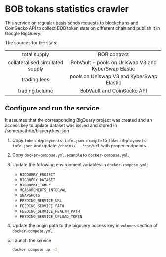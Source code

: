 BOB tokans statistics crawler
====

This service on regualar basis sends requests to blockchains and CoinGecko API to collect BOB token stats on different chain and publish it in Google BigQuery.

The sources for the stats:

|      |      |
|:----:|:----:|
| total supply | BOB contract |
| collateralised circulated supply | BobVault + pools on Uniswap V3 and KyberSwap Elastic |
| trading fees | pools on Uniswap V3 and KyberSwap Elastic |
| trading bolume | BobVault and CoinGecko API |

## Configure and run the service

It assumes that the corresponding BigQuery project was created and an access key to update dataset was issued and stored in /some/path/to/biguery.key.json

1. Copy `token-deployments-info.json.example` to `token-deployments-info.json` and update `/chains/.../rpc/url` with proper endpoints.

2. Copy `docker-compose.yml.example` to `docker-compose.yml`.

3. Update the following environment variables in `docker-compose.yml`:
    - `BIGQUERY_PROJECT`
    - `BIGQUERY_DATASET`
    - `BIGQUERY_TABLE`
    - `MEASUREMENTS_INTERVAL`
    - `SNAPSHOTS`
    - `FEEDING_SERVICE_URL`
    - `FEEDING_SERVICE_PATH`
    - `FEEDING_SERVICE_HEALTH_PATH`
    - `FEEDING_SERVICE_UPLOAD_TOKEN`

4. Update the origin path to the bigquery access key in `volumes` section of `docker-compose.yml`.

5. Launch the service 

   ```bash
   docker compose up -d
   ```